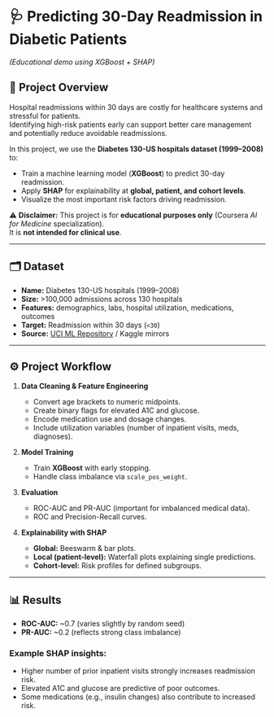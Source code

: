 # 🩺 Predicting 30-Day Readmission in Diabetic Patients  
*(Educational demo using XGBoost + SHAP)*

## 📌 Project Overview
Hospital readmissions within 30 days are costly for healthcare systems and stressful for patients.  
Identifying high-risk patients early can support better care management and potentially reduce avoidable readmissions.  

In this project, we use the **Diabetes 130-US hospitals dataset (1999–2008)** to:  
- Train a machine learning model (**XGBoost**) to predict 30-day readmission.  
- Apply **SHAP** for explainability at **global, patient, and cohort levels**.  
- Visualize the most important risk factors driving readmission.  

⚠️ **Disclaimer:** This project is for **educational purposes only** (Coursera *AI for Medicine* specialization).  
It is **not intended for clinical use**.

---

## 🗂 Dataset
- **Name:** Diabetes 130-US hospitals (1999–2008)  
- **Size:** >100,000 admissions across 130 hospitals  
- **Features:** demographics, labs, hospital utilization, medications, outcomes  
- **Target:** Readmission within 30 days (`<30`)  
- **Source:** [UCI ML Repository](https://archive.ics.uci.edu/ml/datasets/diabetes+130-us+hospitals+for+years+1999-2008) / Kaggle mirrors  

---

## ⚙️ Project Workflow
1. **Data Cleaning & Feature Engineering**
   - Convert age brackets to numeric midpoints.
   - Create binary flags for elevated A1C and glucose.
   - Encode medication use and dosage changes.
   - Include utilization variables (number of inpatient visits, meds, diagnoses).

2. **Model Training**
   - Train **XGBoost** with early stopping.
   - Handle class imbalance via `scale_pos_weight`.

3. **Evaluation**
   - ROC-AUC and PR-AUC (important for imbalanced medical data).
   - ROC and Precision-Recall curves.

4. **Explainability with SHAP**
   - **Global:** Beeswarm & bar plots.
   - **Local (patient-level):** Waterfall plots explaining single predictions.
   - **Cohort-level:** Risk profiles for defined subgroups.

---

## 📊 Results
- **ROC-AUC:** ~0.7 (varies slightly by random seed)  
- **PR-AUC:** ~0.2 (reflects strong class imbalance)  

### Example SHAP insights:
- Higher number of prior inpatient visits strongly increases readmission risk.  
- Elevated A1C and glucose are predictive of poor outcomes.  
- Some medications (e.g., insulin changes) also contribute to increased risk. 
